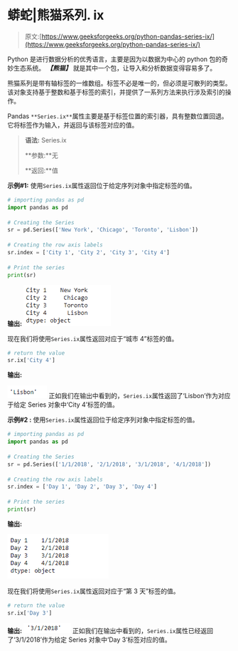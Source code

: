 # 蟒蛇|熊猫系列. ix

> 原文:[https://www.geeksforgeeks.org/python-pandas-series-ix/](https://www.geeksforgeeks.org/python-pandas-series-ix/)

Python 是进行数据分析的优秀语言，主要是因为以数据为中心的 python 包的奇妙生态系统。 ***【熊猫】*** 就是其中一个包，让导入和分析数据变得容易多了。

熊猫系列是带有轴标签的一维数组。标签不必是唯一的，但必须是可散列的类型。该对象支持基于整数和基于标签的索引，并提供了一系列方法来执行涉及索引的操作。

Pandas `**Series.ix**`属性主要是基于标签位置的索引器，具有整数位置回退。它将标签作为输入，并返回与该标签对应的值。

> **语法:** Series.ix
> 
> **参数:**无
> 
> **返回:**值

**示例#1:** 使用`Series.ix`属性返回位于给定序列对象中指定标签的值。

```py
# importing pandas as pd
import pandas as pd

# Creating the Series
sr = pd.Series(['New York', 'Chicago', 'Toronto', 'Lisbon'])

# Creating the row axis labels
sr.index = ['City 1', 'City 2', 'City 3', 'City 4'] 

# Print the series
print(sr)
```

**输出:**
![](img/4b2772771d6fb5d72c2864e9efa9f66a.png)

现在我们将使用`Series.ix`属性返回对应于“城市 4”标签的值。

```py
# return the value
sr.ix['City 4']
```

**输出:**

![](img/950a986108ad9baf21edb588053ae682.png)
正如我们在输出中看到的，`Series.ix`属性返回了‘Lisbon’作为对应于给定 Series 对象中‘City 4’标签的值。

**示例#2 :** 使用`Series.ix`属性返回位于给定序列对象中指定标签的值。

```py
# importing pandas as pd
import pandas as pd

# Creating the Series
sr = pd.Series(['1/1/2018', '2/1/2018', '3/1/2018', '4/1/2018'])

# Creating the row axis labels
sr.index = ['Day 1', 'Day 2', 'Day 3', 'Day 4']

# Print the series
print(sr)
```

**输出:**

![](img/a519278b0c944bba68cf9df8e3566a3b.png)

现在我们将使用`Series.ix`属性返回对应于“第 3 天”标签的值。

```py
# return the value
sr.ix['Day 3']
```

**输出:**
![](img/cae12c8513468ab47ed42696afdb3f47.png)
正如我们在输出中看到的，`Series.ix`属性已经返回了‘3/1/2018’作为给定 Series 对象中‘Day 3’标签对应的值。